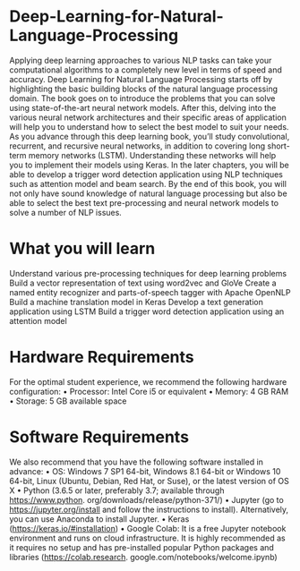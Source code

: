 # Deep-Learning-for-Natural-Language-Processing
Applying deep learning approaches to various NLP tasks can take your computational algorithms to a completely new level in terms of speed and accuracy. Deep Learning for Natural Language Processing starts off by highlighting the basic building blocks of the natural language processing domain. The book goes on to introduce the problems that you can solve using state-of-the-art neural network models. After this, delving into the various neural network architectures and their specific areas of application will help you to understand how to select the best model to suit your needs. As you advance through this deep learning book, you’ll study convolutional, recurrent, and recursive neural networks, in addition to covering long short-term memory networks (LSTM). Understanding these networks will help you to implement their models using Keras. In the later chapters, you will be able to develop a trigger word detection application using NLP techniques such as attention model and beam search.
By the end of this book, you will not only have sound knowledge of natural language processing but also be able to select the best text pre-processing and neural network models to solve a number of NLP issues.

# What you will learn
Understand various pre-processing techniques for deep learning problems
Build a vector representation of text using word2vec and GloVe
Create a named entity recognizer and parts-of-speech tagger with Apache OpenNLP
Build a machine translation model in Keras
Develop a text generation application using LSTM
Build a trigger word detection application using an attention model

# Hardware Requirements
For the optimal student experience, we recommend the following hardware
configuration:
• Processor: Intel Core i5 or equivalent
• Memory: 4 GB RAM
• Storage: 5 GB available space

# Software Requirements
We also recommend that you have the following software installed in advance:
• OS: Windows 7 SP1 64-bit, Windows 8.1 64-bit or Windows 10 64-bit, Linux
(Ubuntu, Debian, Red Hat, or Suse), or the latest version of OS X
• Python (3.6.5 or later, preferably 3.7; available through https://www.python.
org/downloads/release/python-371/)
• Jupyter (go to https://jupyter.org/install and follow the instructions to install).
Alternatively, you can use Anaconda to install Jupyter.
• Keras (https://keras.io/#installation)
• Google Colab: It is a free Jupyter notebook environment and runs on cloud
infrastructure. It is highly recommended as it requires no setup and has
pre-installed popular Python packages and libraries (https://colab.research.
google.com/notebooks/welcome.ipynb)
